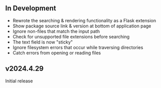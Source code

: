 In Development
--------------
- Rewrote the searching & rendering functionality as a Flask extension
- Show package source link & version at bottom of application page
- Ignore non-files that match the input path
- Check for unsupported file extensions before searching
- The text field is now "sticky"
- Ignore filesystem errors that occur while traversing directories
- Catch errors from opening or reading files

v2024.4.29
----------
Initial release
